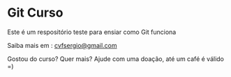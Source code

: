 # Git Curso

Este é um respositório teste para ensiar como Git funciona

Saiba mais em : [cvfsergio@gmail.com](http://techsas.com.br)

Gostou do curso? Quer mais? Ajude com uma doação, até um café é válido =)

